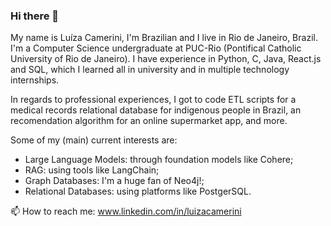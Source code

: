 ### Hi there 👋

My name is Luíza Camerini, I'm Brazilian and I live in Rio de Janeiro, Brazil. I'm a Computer Science undergraduate at PUC-Rio (Pontifical Catholic University of Rio de Janeiro). I have experience in Python, C, Java, React.js and SQL, which I learned all in university and in multiple technology internships.

In regards to professional experiences, I got to code ETL scripts for a medical records relational database for indigenous people in Brazil, an recomendation algorithm for an online supermarket app, and more.

Some of my (main) current interests are:
- Large Language Models: through foundation models like Cohere;
- RAG: using tools like LangChain;
- Graph Databases: I'm a huge fan of Neo4j!;
- Relational Databases: using platforms like PostgerSQL.

📫 How to reach me: www.linkedin.com/in/luizacamerini

<!--
- 🔭 I’m currently working on ...
- 🌱 I’m currently learning ...
- 👯 I’m looking to collaborate on ...
- 🤔 I’m looking for help with ...
- 💬 Ask me about ...
- 📫 How to reach me: ...
- 😄 Pronouns: ...
- ⚡ Fun fact: ...
-->
